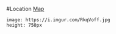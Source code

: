 #Location 
[Map](https://i.imgur.com/RkqVoff.jpg)

```leaflet
image: https://i.imgur.com/RkqVoff.jpg
height: 750px
```
